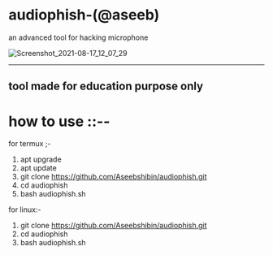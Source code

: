 # audiophish-(@aseeb)

an advanced tool for hacking microphone


![Screenshot_2021-08-17_12_07_29](https://user-images.githubusercontent.com/82406444/129676006-3589e8f7-fee8-44b6-9d66-a1bf4c6db83b.png)

------
tool made for education purpose only
------

# how to use ::--

for termux ;-

1) apt upgrade
2) apt update
3) git clone https://github.com/Aseebshibin/audiophish.git
4) cd audiophish
5) bash audiophish.sh

for linux:-

1) git clone https://github.com/Aseebshibin/audiophish.git
2) cd audiophish
3) bash audiophish.sh


